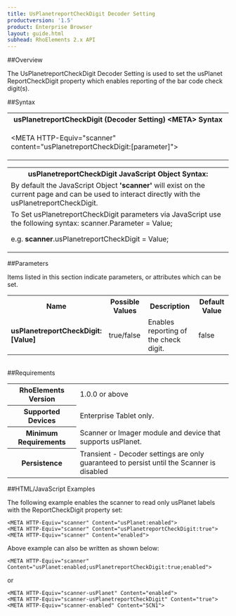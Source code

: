 ```yaml
---
title: UsPlanetreportCheckDigit Decoder Setting
productversion: '1.5'
product: Enterprise Browser
layout: guide.html
subhead: RhoElements 2.x API
---
```


##Overview

The UsPlanetreportCheckDigit Decoder Setting is used to set the usPlanet ReportCheckDigit property which enables reporting of the bar code check digit(s).

##Syntax

<table class="re-table"><tr><th class="tableHeading">usPlanetreportCheckDigit (Decoder Setting) &lt;META&gt; Syntax
</th></tr><tr><td class="clsSyntaxCells clsOddRow"><p>&lt;META HTTP-Equiv="scanner" content="usPlanetreportCheckDigit:[parameter]"&gt;</p></td></tr></table>
<table class="re-table"><tr><th class="tableHeading">usPlanetreportCheckDigit JavaScript Object Syntax:</th></tr><tr><td class="clsSyntaxCells clsOddRow">
By default the JavaScript Object <b>'scanner'</b> will exist on the current page and can be used to interact directly with the usPlanetreportCheckDigit.
</td></tr><tr><td class="clsSyntaxCells clsEvenRow">
To Set usPlanetreportCheckDigit parameters via JavaScript use the following syntax: scanner.Parameter = Value;
<P />e.g. <b>scanner</b>.usPlanetreportCheckDigit = Value;
</td></tr></table>

##Parameters


Items listed in this section indicate parameters, or attributes which can be set.
<table class="re-table"><col width="20%" /><col width="20%" /><col width="38%" /><col width="22%" /><tr><th class="tableHeading">Name</th><th class="tableHeading">Possible Values</th><th class="tableHeading">Description</th><th class="tableHeading">Default Value</th></tr><tr><td class="clsSyntaxCells clsOddRow"><b>usPlanetreportCheckDigit:[Value]
</b></td><td class="clsSyntaxCells clsOddRow">true/false</td><td class="clsSyntaxCells clsOddRow">Enables reporting of the check digit.</td><td class="clsSyntaxCells clsOddRow">false</td></tr></table>
<table class="re-table"><col width="78%" /><col width="8%" /><col width="1%" /><col width="5%" /><col width="1%" /><col width="5%" /><col width="2%" /></table>





##Requirements

<table class="re-table"><tr><th class="tableHeading">RhoElements Version</th><td class="clsSyntaxCell clsEvenRow">1.0.0 or above
</td></tr><tr><th class="tableHeading">Supported Devices</th><td class="clsSyntaxCell clsOddRow">Enterprise Tablet only.</td></tr><tr><th class="tableHeading">Minimum Requirements</th><td class="clsSyntaxCell clsOddRow">Scanner or Imager module and device that supports usPlanet.</td></tr><tr><th class="tableHeading">Persistence</th><td class="clsSyntaxCell clsEvenRow">Transient - Decoder settings are only guaranteed to persist until the Scanner is disabled</td></tr></table>


##HTML/JavaScript Examples

The following example enables the scanner to read only usPlanet labels with the ReportCheckDigit property set:

	<META HTTP-Equiv="scanner" Content="usPlanet:enabled">
	<META HTTP-Equiv="scanner" Content="usPlanetreportCheckDigit:true">
	<META HTTP-Equiv="scanner" Content="enabled">
	
Above example can also be written as shown below:

	<META HTTP-Equiv="scanner" Content="usPlanet:enabled;usPlanetreportCheckDigit:true;enabled">
	
or

	<META HTTP-Equiv="scanner-usPlanet" Content="enabled">
	<META HTTP-Equiv="scanner-usPlanetreportCheckDigit" Content="true">
	<META HTTP-Equiv="scanner-enabled" Content="SCN1">
	





